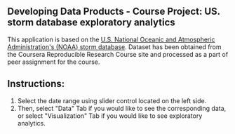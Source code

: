 ## Developing Data Products - Course Project: US. storm database exploratory analytics

This application is based on the [U.S. National Oceanic and Atmospheric Administration's (NOAA) storm database](https://d396qusza40orc.cloudfront.net/repdata%2Fdata%2FStormData.csv.bz2). Dataset has been obtained from the Coursera Reproducible Research Course site and processed as a part of peer assignment for the course. 

## Instructions:
1. Select the date range using slider control located on the left side.
2. Then, select "Data" Tab if you would like to see the corresponding data, or select "Visualization" Tab if you would like to see exploratory analytics.
